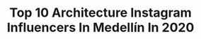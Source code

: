 ---
title: Top 10 Architecture Instagram Influencers In Medellín In 2020
description: >-
  Find top architecture Instagram influencers in Medellín in 2020. Most popular hashtags: #colombia #architecture #sunset #travel.
platform: Instagram
profiles:
  - username: "alex_betancure"
    fullname: >-
      La Colombia de Alex 🇨🇴
    location: "Colombia"
    followers: 12448
    engagement: 984
    commentsToLikes: 0.034985
    avatar: "https://scontent-lhr8-1.cdninstagram.com/v/t51.2885-19/s320x320/84334633_481719729172433_621041623777673216_n.jpg?_nc_ht=scontent-lhr8-1.cdninstagram.com&_nc_ohc=wtl_Kn3hNB4AX9rEOpN&oh=14eb06c8f718d6117a9d020e92abb37f&oe=5EBA5482"
    verified: false
    hashtags: "#idcolombia, #bestdestinations, #horaazul, #corregimiento"
  - username: "omar_portela"
    fullname: >-
      Omar
    location: "Colombia"
    followers: 6355
    engagement: 540
    commentsToLikes: 0.010958
    avatar: "https://scontent-cdt1-1.cdninstagram.com/v/t51.2885-19/s320x320/33465065_1252591151542992_7703773738075947008_n.jpg?_nc_ht=scontent-cdt1-1.cdninstagram.com&_nc_ohc=cnQel4uJQCoAX8CR7Du&oh=d16bd134184f732edd526acedbb9da0a&oe=5EB0DEE8"
    verified: false
    hashtags: "#avenue, #quarantine, #horror, #desolation"
  - username: "kasas"
    fullname: >-
      𝔽𝕖𝕝𝕚𝕡𝕖 ℂ𝕒𝕤𝕒𝕤 ℝ.  🇨🇴ℂ𝕆𝕃🇨🇴
    location: "Colombia"
    followers: 2287
    engagement: 1356
    commentsToLikes: 0.052708
    avatar: "https://scontent-lhr8-1.cdninstagram.com/v/t51.2885-19/s320x320/58453837_467467884075942_3197676862100733952_n.jpg?_nc_ht=scontent-lhr8-1.cdninstagram.com&_nc_ohc=hMrXkgKMEmIAX8uuyvn&oh=b6f3cbcee6ee2f02cf3c4f983e697ace&oe=5EB99DA4"
    verified: false
    hashtags: "#travelpic, #livemoretravelmore, #solotraveller, #bogotravel"
  - username: "avgroupropiedadraiz"
    fullname: >-
      Propiedad Raiz/Real Estate 🇨🇴🌎
    location: "Colombia"
    followers: 30985
    engagement: 145
    commentsToLikes: 0.010447
    avatar: "https://scontent-lhr8-1.cdninstagram.com/v/t51.2885-19/s320x320/75443191_412765432746586_6770038416177364992_n.jpg?_nc_ht=scontent-lhr8-1.cdninstagram.com&_nc_ohc=grxI3dukiI0AX_FfhMK&oh=d69902bddf4d28fc77e2247ea36201c6&oe=5EB271C3"
    verified: false
    hashtags: "#homeideas, #housedesign, #interiordesign, #airbnbdesign"
  - username: "omar_portela"
    fullname: >-
      Omar
    location: "Colombia"
    followers: 6355
    engagement: 540
    commentsToLikes: 0.010958
    avatar: "https://scontent-cdt1-1.cdninstagram.com/v/t51.2885-19/s320x320/33465065_1252591151542992_7703773738075947008_n.jpg?_nc_ht=scontent-cdt1-1.cdninstagram.com&_nc_ohc=cnQel4uJQCoAX8CR7Du&oh=d16bd134184f732edd526acedbb9da0a&oe=5EB0DEE8"
    verified: false
    hashtags: "#avenue, #quarantine, #horror, #desolation"
  - username: "lauraortiz_lps"
    fullname: >-
      Laura Ortiz🌙
    location: "Colombia"
    followers: 5191
    engagement: 1612
    commentsToLikes: 0.033885
    avatar: "https://scontent-atl3-1.cdninstagram.com/v/t51.2885-19/s320x320/72307582_2525848620824634_7816681367361552384_n.jpg?_nc_ht=scontent-atl3-1.cdninstagram.com&_nc_ohc=grgv7jFpDw4AX_ncSqu&oh=8645c1f093580da060e221d2fd9320c7&oe=5EB9BE22"
    verified: false
    hashtags: "#sea, #beachlife, #kika, #tiktok"
  - username: "katherinnoriega"
    fullname: >-
      Katherin Noriega
    location: "Colombia"
    followers: 6728
    engagement: 512
    commentsToLikes: 0.037947
    avatar: "https://scontent-ams4-1.cdninstagram.com/v/t51.2885-19/s320x320/91772584_776114752795434_3359018893417906176_n.jpg?_nc_ht=scontent-ams4-1.cdninstagram.com&_nc_ohc=AtF_cH2jYRoAX-tLKky&oh=d0eb52ef264bbf3253e8dcb02876b324&oe=5EB8BE7D"
    verified: false
    hashtags: "#latinmodelcolombia, #streetstyle, #silverdress, #chicafresa"
  - username: "jeppesk"
    fullname: >-
      Jeppe Skjøde
    location: "Colombia"
    followers: 2075
    engagement: 1376
    commentsToLikes: 0.034583
    avatar: "https://scontent-amt2-1.cdninstagram.com/v/t51.2885-19/s320x320/16230436_1774111099576203_5590202121053011968_a.jpg?_nc_ht=scontent-amt2-1.cdninstagram.com&_nc_ohc=CBN6dNx_lZ8AX_DsGi2&oh=b7d2ec82a388f248a42fe2b19cc5dca8&oe=5EB1F693"
    verified: false
    hashtags: "#wayuu, #surf, #outghete, #breakdance"
  - username: "ogualteros"
    fullname: >-
      🎻Olga Gualteros🎻
    location: "Colombia"
    followers: 6482
    engagement: 548
    commentsToLikes: 0.051460
    avatar: "https://scontent-lhr8-1.cdninstagram.com/v/t51.2885-19/s320x320/83794895_181924029749954_6288168825305169920_n.jpg?_nc_ht=scontent-lhr8-1.cdninstagram.com&_nc_ohc=QteNpt-GE2sAX8ZbJ1X&oh=21d48c0c660ba1d96607099735ac5243&oe=5EBC6232"
    verified: false
    hashtags: "#mylife, #thanksgod, #sanvalentin, #quedateentucasa"
  - username: "purpurall"
    fullname: >-
      A N D R E
    location: "Colombia"
    followers: 19461
    engagement: 921
    commentsToLikes: 0.021111
    avatar: "https://scontent-lhr8-1.cdninstagram.com/v/t51.2885-19/s320x320/83448898_167639208001038_3403475155005997056_n.jpg?_nc_ht=scontent-lhr8-1.cdninstagram.com&_nc_ohc=HD175fJnZeQAX9v_zTw&oh=369ae2f46696a52dc5d43bd150d6bf43&oe=5EBB79EF"
    verified: false
    hashtags: "#wildernessculture, #9vaga, #exklusive, #sumasumatai"
---
